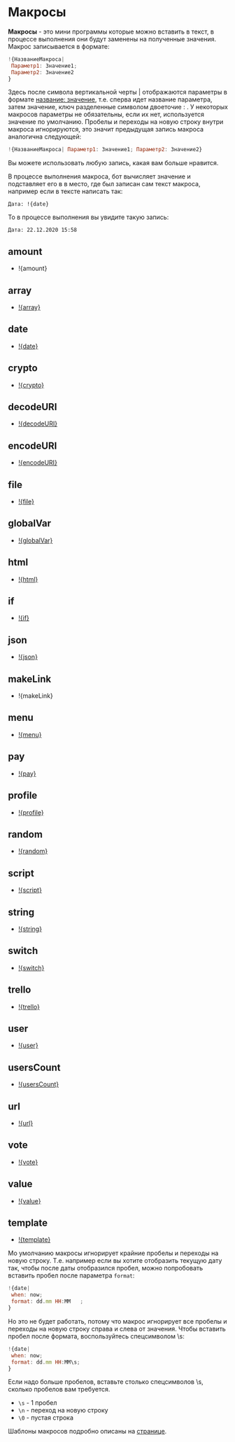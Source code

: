 # Макросы

**Макросы** - это мини программы которые можно вставить в текст, в процессе выполнения они будут заменены на полученные значения. Макрос записывается в формате:
```js 
!{НазваниеМакроса|
 Параметр1: Значение1;
 Параметр2: Значение2
}
```

Здесь после символа вертикальной черты | отображаются параметры в формате <u>название: значение</u>, т.е. сперва идет название параметра, затем значение, ключ разделенные символом двоеточие : . У некоторых макросов параметры не обязательны, если их нет, используется значение по умолчанию. Пробелы и переходы на новую строку внутри макроса игнорируются, это значит предыдущая запись макроса аналогична следующей:
```js 
!{НазваниеМакроса| Параметр1: Значение1; Параметр2: Значение2}
```

Вы можете использовать любую запись, какая вам больше нравится.

В процессе выполнения макроса, бот вычисляет значение и подставляет его в в место, где был записан сам текст макроса, например если в тексте написать так:

`Дата: !{date}`

То в процессе выполнения вы увидите такую запись:

`Дата: 22.12.2020 15:58`

## amount

* !{amount}

## array

* [!{array}](/docs-test/ext/macros/array)

## date

* [!{date}](/docs-test/ext/macros/date)

## crypto

* [!{crypto}](/docs-test/ext/macros/crypto)

## decodeURI

* [!{decodeURI}](/docs-test/ext/macros/encodeuri)

## encodeURI

* [!{encodeURI}](/docs-test/ext/macros/encodeuri)

## file

* [!{file}](/docs-test/ext/macros/file)

## globalVar

* [!{globalVar}](/docs-test/ext/macros/globalvar)

## html

* [!{html}](/docs-test/ext/macros/html)

## if

* [!{if}](/docs-test/ext/macros/if)

## json

* [!{json}](/docs-test/ext/macros/json)

## makeLink

* !{makeLink}

## menu

* [!{menu}](/docs-test/ext/macros/menu)

## pay

* [!{pay}](/docs-test/ext/macros/pay)

## profile

* [!{profile}](/docs-test/ext/macros/profile)

## random

* [!{random}](/docs-test/ext/macros/random)

## script

* [!{script}](/docs-test/ext/script)

## string

* [!{string}](/docs-test/ext/macros/string)

## switch

* [!{switch}](/docs-test/ext/macros/switch)

## trello

* [!{trello}](/docs-test/ext/macros/trello)

## user

* [!{user}](/docs-test/ext/macros/user)

## usersCount

* [!{usersCount}](/docs-test/ext/macros/usercount)

## url

* [!{url}](/docs-test/ext/macros/url)

## vote

* [!{vote}](/docs-test/ext/macros/vote)

## value

* [!{value}](/docs-test/ext/macros/value)

## template

* [!{template}](ext/macros/template)




Мо умолчанию макросы игнорирует крайние пробелы и переходы на новую строку. Т.е. например если вы хотите отобразить текущую дату так, чтобы после даты отобразился пробел, можно попробовать вставить пробел после параметра `format`:
```js 
!{date|
 when: now;
 format: dd.mm HH:MM   ;
}
```

Но это не будет работать, потому что макрос игнорирует все пробелы и переходы на новую строку справа и слева от значения. Чтобы вставить пробел после формата, воспользуйтесь спецсимволом \s:
```js 
!{date|
 when: now;
 format: dd.mm HH:MM\s;
}
```

Если надо больше пробелов, вставьте столько спецсимволов \s, сколько пробелов вам требуется.
* `\s` - 1 пробел
* `\n` - переход на новую строку
* `\0` - пустая строка



Шаблоны макросов подробно описаны на [странице](/docs-test/ext/macros/template).
